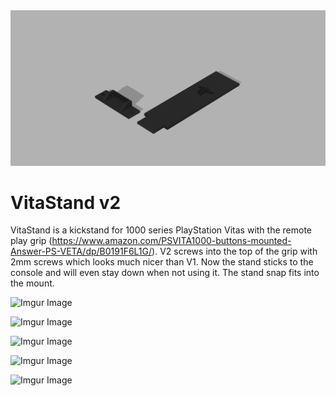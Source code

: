 <div align="center">
    <img src="VitaStand v2.png"</img> 
</div>

# VitaStand v2
VitaStand is a kickstand for 1000 series PlayStation Vitas with the remote play grip (https://www.amazon.com/PSVITA1000-buttons-mounted-Answer-PS-VETA/dp/B0191F6L1G/). V2 screws into the top of the grip with 2mm screws which looks much nicer than V1. Now the stand sticks to the console and will even stay down when not using it. The stand snap fits into the mount.

![Imgur Image](https://i.imgur.com/oPS7BB3.gifv)

![Imgur Image](https://i.imgur.com/UuyLK0n.jpg)

![Imgur Image](https://i.imgur.com/9DYIWyb.jpg)

![Imgur Image](https://i.imgur.com/lJDdReO.jpg)

![Imgur Image](https://i.imgur.com/35Nehed.jpg)
